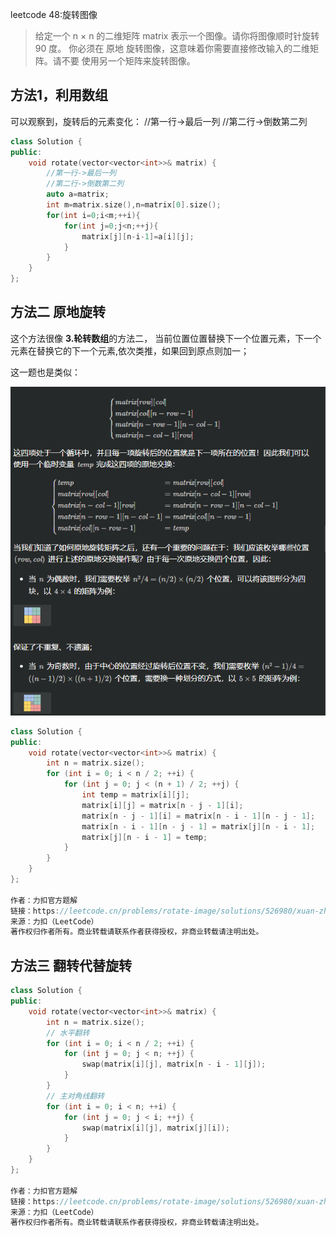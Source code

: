 leetcode 48:旋转图像 

>给定一个 n × n 的二维矩阵 matrix 表示一个图像。请你将图像顺时针旋转 90 度。
你必须在 原地 旋转图像，这意味着你需要直接修改输入的二维矩阵。请不要 使用另一个矩阵来旋转图像。


## 方法1，利用数组
可以观察到，旋转后的元素变化：
//第一行->最后一列
//第二行->倒数第二列
```cpp
class Solution {
public:
    void rotate(vector<vector<int>>& matrix) {
        //第一行->最后一列
        //第二行->倒数第二列
        auto a=matrix;
        int m=matrix.size(),n=matrix[0].size();
        for(int i=0;i<m;++i){
            for(int j=0;j<n;++j){
                matrix[j][n-i-1]=a[i][j];
            }
        }
    }
};
```

## 方法二 原地旋转
这个方法很像 **3.轮转数组**的方法二，
当前位置位置替换下一个位置元素，下一个元素在替换它的下一个元素,依次类推，如果回到原点则加一；

这一题也是类似：

![](../图片/旋转图像.png)

```cpp
class Solution {
public:
    void rotate(vector<vector<int>>& matrix) {
        int n = matrix.size();
        for (int i = 0; i < n / 2; ++i) {
            for (int j = 0; j < (n + 1) / 2; ++j) {
                int temp = matrix[i][j];
                matrix[i][j] = matrix[n - j - 1][i];
                matrix[n - j - 1][i] = matrix[n - i - 1][n - j - 1];
                matrix[n - i - 1][n - j - 1] = matrix[j][n - i - 1];
                matrix[j][n - i - 1] = temp;
            }
        }
    }
};

作者：力扣官方题解
链接：https://leetcode.cn/problems/rotate-image/solutions/526980/xuan-zhuan-tu-xiang-by-leetcode-solution-vu3m/
来源：力扣（LeetCode）
著作权归作者所有。商业转载请联系作者获得授权，非商业转载请注明出处。
```

## 方法三 翻转代替旋转
```cpp
class Solution {
public:
    void rotate(vector<vector<int>>& matrix) {
        int n = matrix.size();
        // 水平翻转
        for (int i = 0; i < n / 2; ++i) {
            for (int j = 0; j < n; ++j) {
                swap(matrix[i][j], matrix[n - i - 1][j]);
            }
        }
        // 主对角线翻转
        for (int i = 0; i < n; ++i) {
            for (int j = 0; j < i; ++j) {
                swap(matrix[i][j], matrix[j][i]);
            }
        }
    }
};

作者：力扣官方题解
链接：https://leetcode.cn/problems/rotate-image/solutions/526980/xuan-zhuan-tu-xiang-by-leetcode-solution-vu3m/
来源：力扣（LeetCode）
著作权归作者所有。商业转载请联系作者获得授权，非商业转载请注明出处。
```















